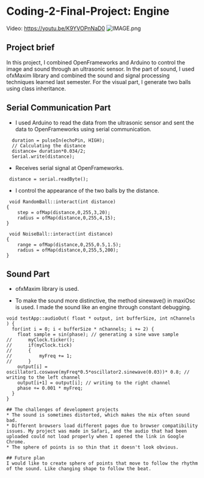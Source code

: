 # Coding-2-Final-Project: Engine

Video: https://youtu.be/K9YVOPnNaD0
![IMAGE.png](https://github.com/Yvonne202202/Coding-2-Final-Project/blob/f9d2a6a9ef5a525490000f14a150036c350b7f4e/IMAGE.png)

## Project brief
In this project, I combined OpenFrameworks and Arduino to control the image and sound through an ultrasonic sensor. In the part of sound, I used ofxMaxim library and combined the sound and signal processing techniques learned last semester. For the visual part, I generate two balls using class inheritance.

## Serial Communication Part
* I used Arduino to read the data from the ultrasonic sensor and sent the data to OpenFrameworks using serial communication.
```
  duration = pulseIn(echoPin, HIGH);
  // Calculating the distance
  distance= duration*0.034/2;
  Serial.write(distance);
```
* Receives serial signal at OpenFrameworks.
```
 distance = serial.readByte();
```
*  I control the appearance of the two balls by the distance.
```
 void RandomBall::interact(int distance)
{
    step = ofMap(distance,0,255,3,20);
    radius = ofMap(distance,0,255,4,15);
}
```
```
 void NoiseBall::interact(int distance)
{
    range = ofMap(distance,0,255,0.5,1.5);
    radius = ofMap(distance,0,255,5,200);
}
```

## Sound Part
* ofxMaxim library is used.

* To make the sound more distinctive, the method sinewave() in maxiOsc is used. I made the sound like an engine through constant debugging.
```
void testApp::audioOut( float * output, int bufferSize, int nChannels ) {
  for(int i = 0; i < bufferSize * nChannels; i += 2) {
    float sample = sin(phase); // generating a sine wave sample
//      myClock.ticker();
//      if(myClock.tick)
//      {
//          myFreq += 1;
//      }
    output[i] = oscillator1.coswave(myFreq*0.5*oscillator2.sinewave(0.03))* 0.8; // writing to the left channel
    output[i+1] = output[i]; // writing to the right channel
    phase += 0.001 * myFreq;
  }
}

## The challenges of development projects
* The sound is sometimes distorted, which makes the mix often sound bad.
* Different browsers load different pages due to browser compatibility issues. My project was made in Safari, and the audio that had been uploaded could not load properly when I opened the link in Google Chrome.
* The sphere of points is so thin that it doesn't look obvious.

## Future plan
I would like to create sphere of points that move to follow the rhythm of the sound. Like changing shape to follow the beat.

